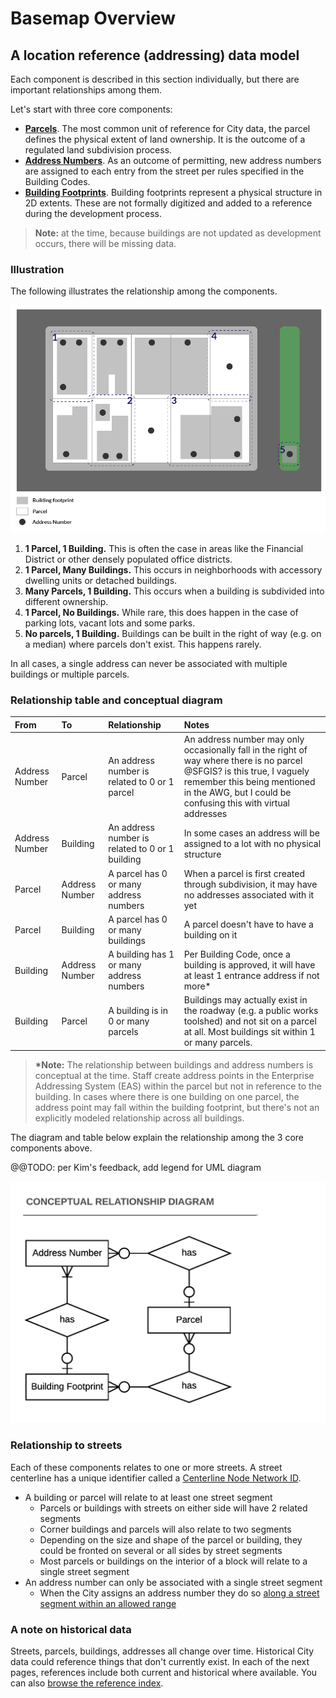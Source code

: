 # Basemap Overview

## A location reference \(addressing\) data model

Each component is described in this section individually, but there are important relationships among them.

Let's start with three core components:

* [**Parcels**](/basemap/parcels.md). The most common unit of reference for City data, the parcel defines the physical extent of land ownership. It is the outcome of a regulated land subdivision process.
* [**Address Numbers**](/basemap/address-numbers.md). As an outcome of permitting, new address numbers are assigned to each entry from the street per rules specified in the Building Codes.
* [**Building Footprints**](/basemap/building-footprints.md). Building footprints represent a physical structure in 2D extents. These are not formally digitized and added to a reference during the development process.

> **Note:** at the time, because buildings are not updated as development occurs, there will be missing data.

### Illustration

The following illustrates the relationship among the components.

![](/assets/address_components_illustration.png)

1. **1 Parcel, 1 Building.** This is often the case in areas like the Financial District or other densely populated office districts.
2. **1 Parcel, Many Buildings.** This occurs in neighborhoods with accessory dwelling units or detached buildings.
3. **Many Parcels, 1 Building.** This occurs when a building is subdivided into different ownership.
4. **1 Parcel, No Buildings.** While rare, this does happen in the case of parking lots, vacant lots and some parks.
5. **No parcels, 1 Building.** Buildings can be built in the right of way \(e.g. on a median\) where parcels don't exist. This happens rarely.

In all cases, a single address can never be associated with multiple buildings or multiple parcels.

### Relationship table and conceptual diagram

| From | To | Relationship | Notes |
| :--- | :--- | :--- | :--- |
| Address Number | Parcel | An address number is related to 0 or 1 parcel | An address number may only occasionally fall in the right of way where there is no parcel @SFGIS? is this true, I vaguely remember this being mentioned in the AWG, but I could be confusing this with virtual addresses |
| Address Number | Building | An address number is related to 0 or 1 building | In some cases an address will be assigned to a lot with no physical structure |
| Parcel | Address Number | A parcel has 0 or many address numbers | When a parcel is first created through subdivision, it may have no addresses associated with it yet |
| Parcel | Building | A parcel has 0 or many buildings | A parcel doesn't have to have a building on it |
| Building | Address Number | A building has 1 or many address numbers | Per Building Code, once a building is approved, it will have at least 1 entrance address if not more\* |
| Building | Parcel | A building is in 0 or many parcels | Buildings may actually exist in the roadway \(e.g. a public works toolshed\) and not sit on a parcel at all. Most buildings sit within 1 or many parcels. |

> **\*Note:** The relationship between buildings and address numbers is conceptual at the time. Staff create address points in the Enterprise Addressing System \(EAS\) within the parcel but not in reference to the building. In cases where there is one building on one parcel, the address point may fall within the building footprint, but there's not an explicitly modeled relationship across all buildings.

The diagram and table below explain the relationship among the 3 core components above.

@@TODO: per Kim's feedback, add legend for UML diagram

![](/assets/address_components.png)

### Relationship to streets

Each of these components relates to one or more streets. A street centerline has a unique identifier called a [Centerline Node Network ID](/basemap/street-centerlines-nodes.md).

* A building or parcel will relate to at least one street segment
  * Parcels or buildings with streets on either side will have 2 related segments
  * Corner buildings and parcels will also relate to two segments
  * Depending on the size and shape of the parcel or building, they could be fronted on several or all sides by street segments
  * Most parcels or buildings on the interior of a block will relate to a single street segment
* An address number can only be associated with a single street segment
  * When the City assigns an address number they do so [along a street segment within an allowed range](/basemap/address-numbers.md)

### A note on historical data

Streets, parcels, buildings, addresses all change over time. Historical City data could reference things that don't currently exist. In each of the next pages, references include both current and historical where available. You can also [browse the reference index](/reference-index.md).
